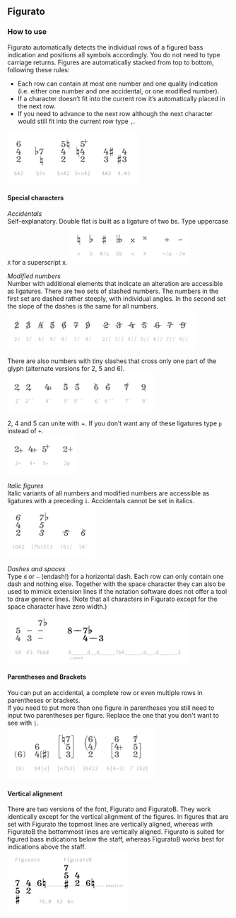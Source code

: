 ## Figurato

### How to use

Figurato automatically detects the individual rows of a figured bass indication and positions all symbols accordingly. You do not need to type carriage returns. Figures are automatically stacked from top to bottom, following these rules:  
- Each row can contain at most one number and one quality indication (i.e. either one number and one accidental, or one modified number).
- If a character doesn’t fit into the current row it’s automatically placed in the next row.
- If you need to advance to the next row although the next character would still fit into the current row type `,`.

<img src="1_rows.svg" alt="rows" height="120">


#### Special characters
_Accidentals_  
Self-explanatory. Double flat is built as a ligature of two bs. Type uppercase `X` for a superscript x.
<img src="2_accidentals.svg" alt="accidentals" height="90">

_Modified numbers_  
Number with additional elements that indicate an alteration are accessible as ligatures.
There are two sets of slashed numbers. The numbers in the first set are dashed rather steeply, with individual angles. In the second set the slope of the dashes is the same for all numbers.  
<img src="3_slashedNumbers.svg" alt="slashed numbers" height="90">

There are also numbers with tiny slashes that cross only one part of the glyph (alternate versions for 2, 5 and 6).
<img src="4_tickedNumbers.svg" alt="ticked numbers" height="90">

2, 4 and 5 can unite with +. If you don’t want any of these ligatures type `p` instead of `+`.  
<img src="5_numbersPlus.svg" alt="numbers and plus" height="90">

_Italic figures_  
Italic variants of all numbers and modified numbers are accessible as ligatures with a preceding `i`. Accidentals cannot be set in italics.  
<img src="6_italics.svg" alt="italics" height="120">

_Dashes and spaces_  
Type `d` or `–` (endash!) for a horizontal dash. Each row can only contain one dash and nothing else. Together with the space character they can also be used to mimick extension lines if the notation software does not offer a tool to draw generic lines. (Note that all characters in Figurato except for the space character have zero width.)  
<img src="7_dashes.svg" alt="dashes" height="120">


#### Parentheses and Brackets
You can put an accidental, a complete row or even multiple rows in parentheses or brackets.  
If you need to put more than one figure in parentheses you still need to input two parentheses per figure. Replace the one that you don't want to see with `|`.  
<img src="8_parentheses.svg" alt="parentheses and brackets" height="120">


#### Vertical alignment
There are two versions of the font, Figurato and FiguratoB. They work identically except for the vertical alignment of the figures. In figures that are set with Figurato the topmost lines are vertically aligned, whereas with FiguratoB the bottommost lines are vertically aligned. Figurato is suited for figured bass indications below the staff, whereas FiguratoB works best for indications above the staff.  
<img src="9_FiguratoB.svg" alt="vertical alignment" height="140">